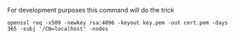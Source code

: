 For development purposes this command will do the trick

```command
openssl req -x509 -newkey rsa:4096 -keyout key.pem -out cert.pem -days 365 -subj '/CN=localhost' -nodes
```
